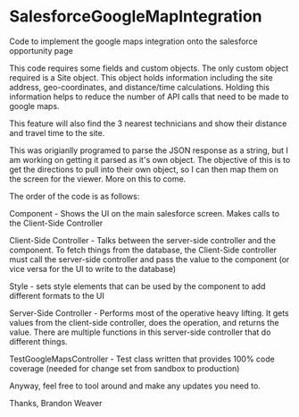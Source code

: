 # SalesforceGoogleMapIntegration
Code to implement the google maps integration onto the salesforce opportunity page

This code requires some fields and custom objects. The only custom object required is a Site object. This object holds information including the site address, geo-coordinates, and distance/time calculations. Holding this information helps to reduce the number of API calls that need to be made to google maps.

This feature will also find the 3 nearest technicians and show their distance and travel time to the site.

This was origianlly programed to parse the JSON response as a string, but I am working on getting it parsed as it's own object. The objective of this is to get the directions to pull into their own object, so I can then map them on the screen for the viewer. More on this to come.

The order of the code is as follows:

Component - Shows the UI on the main salesforce screen. Makes calls to the Client-Side Controller

Client-Side Controller - Talks between the server-side controller and the component. To fetch things from the database, the Client-Side controller must call the server-side controller and pass the value to the component (or vice versa for the UI to write to the database)

Style - sets style elements that can be used by the component to add different formats to the UI

Server-Side Controller - Performs most of the operative heavy lifting. It gets values from the client-side controller, does the operation, and returns the value. There are multiple functions in this server-side controller that do different things.

TestGoogleMapsController - Test class written that provides 100% code coverage (needed for change set from sandbox to production)

Anyway, feel free to tool around and make any updates you need to.

Thanks,
Brandon Weaver
